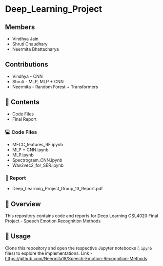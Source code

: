 # Deep_Learning_Project
## Members
- Vindhya Jain
- Shruti Chaudhary
- Neermita Bhattacharya
  
## Contributions
- Vindhya - CNN
- Shruti - MLP, MLP + CNN
- Neermita - Random Forest + Transformers

## 📂 Contents  
- Code Files
- Final Report

### 💻 Code Files  
- MFCC_features_RF.ipynb
- MLP + CNN.ipynb
- MLP.ipynb
- Spectrogram_CNN.ipynb
- Wav2vec2_for_SER.ipynb


### 📄 Report  
- Deep_Learning_Project_Group_13_Report.pdf


## 📌 Overview  
This repository contains code and reports for Deep Learning CSL4020 Final Project - Speech Emotion Recognition Methods
## 🚀 Usage  
Clone this repository and open the respective Jupyter notebooks (`.ipynb` files) to explore the implementations.  Link - https://github.com/Neermita18/Speech-Emotion-Recognition-Methods
